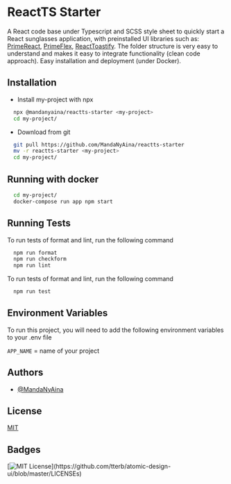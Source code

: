 
# ReactTS Starter

A React code base under Typescript and SCSS style sheet to quickly start a 
React sunglasses application, with preinstalled UI libraries such as: 
[PrimeReact](https://www.primefaces.org/primereact/), 
[PrimeFlex](https://www.primefaces.org/primeflex/), 
[ReactToastify](https://www.npmjs.com/package/react-toastify). 
The folder structure is very easy to understand and makes it easy to integrate 
functionality (clean code approach). Easy installation and deployment 
(under Docker).


## Installation

- Install my-project with npx

```bash
  npx @mandanyaina/reactts-starter <my-project>
  cd my-project/
```

- Download from git

```bash
  git pull https://github.com/MandaNyAina/reactts-starter
  mv -r reactts-starter <my-project>
  cd my-project/
```
## Running with docker

```bash
  cd my-project/
  docker-compose run app npm start
```
## Running Tests

To run tests of format and lint, run the following command

```bash
  npm run format
  npm run checkform
  npm run lint
```

To run tests of format and lint, run the following command

```bash
  npm run test
```

## Environment Variables

To run this project, you will need to add the following environment 
variables to your .env file

`APP_NAME` = name of your project


## Authors

- [@MandaNyAina](https://github.com/MandaNyAina)


## License

[MIT](https://choosealicense.com/licenses/mit/)


## Badges


[![MIT License](https://img.shields.io/apm/l/atomic-design-ui.svg?)](https://github.com/tterb/atomic-design-ui/blob/master/LICENSEs)


